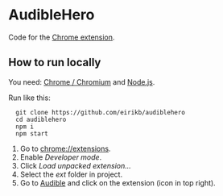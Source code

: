 # AudibleHero

Code for the [Chrome extension](http://audiblehero.com).

## How to run locally

You need: 
[Chrome / Chromium](https://www.google.com/chrome) and
[Node.js](https://nodejs.org).

Run like this:

```
  git clone https://github.com/eirikb/audiblehero
  cd audiblehero
  npm i
  npm start
```

1. Go to [chrome://extensions](chrome://extensions).
1. Enable _Developer mode_.
1. Click _Load unpacked extension..._
1. Select the _ext_ folder in project.
1. Go to [Audible](http://audible.com/) and click on the extension (icon in top right).
